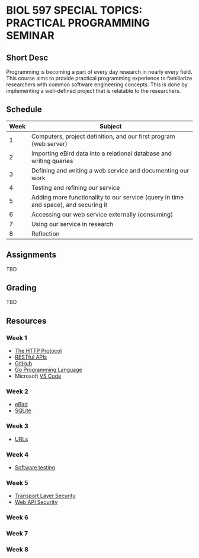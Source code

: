 # BIOL 597 SPECIAL TOPICS: PRACTICAL PROGRAMMING SEMINAR

## Short Desc
Programming is becoming a part of every day research in nearly every field.
This course aims to provide practical programming experience to familiarize
researchers with common software engineering concepts.  This is done by
implementing a well-defined project that is relatable to the researchers.

## Schedule

Week | Subject
-----|--------
1    | Computers, project definition, and our first program (web server)
2    | Importing eBird data into a relational database and writing queries
3    | Defining and writing a web service and documenting our work
4    | Testing and refining our service
5    | Adding more functionality to our service (query in time and space), and securing it
6    | Accessing our web service externally (consuming)
7    | Using our service in research
8    | Reflection

## Assignments

TBD

## Grading

TBD

## Resources

### Week 1
- [The HTTP Protocol](https://en.wikipedia.org/wiki/Hypertext_Transfer_Protocol)
- [RESTful APIs](https://en.wikipedia.org/wiki/Representational_state_transfer)
- [GitHub](https://github.com)
- [Go Programming Language](https://golang.org)
- Microsoft [VS Code](https://code.visualstudio.com/)

### Week 2
- [eBird](https://ebird.org)
- [SQLite](https://sqlite.org)

### Week 3
- [URLs](https://en.wikipedia.org/wiki/URL)

### Week 4
- [Software testing](https://en.wikipedia.org/wiki/Software_testing)

### Week 5
- [Transport Layer Security](https://en.wikipedia.org/wiki/Transport_Layer_Security)
- [Web API Security](https://en.wikipedia.org/wiki/Web_API_security)

### Week 6

### Week 7

### Week 8
